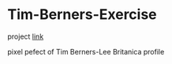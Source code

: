 # Tim-Berners-Exercise

project [link](https://buidlor.github.io/Tim-Berners-Exercise/)

pixel pefect of Tim Berners-Lee Britanica profile

